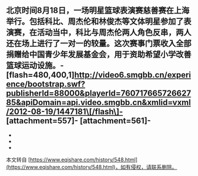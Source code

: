 北京时间8月18日，一场明星篮球表演赛慈善赛在上海举行。包括科比、周杰伦和林俊杰等文体明星参加了表演赛，在活动当中，科比与周杰伦两人角色反串，两人还在场上进行了一对一的较量。这次赛事门票收入全部捐赠给中国青少年发展基金会，用于资助希望小学改善篮球运动设施。-
\[flash=480,400,1\]http://video6.smgbb.cn/experience/bootstrap.swf?publisherId=88000&playerId=76071766572662785&apiDomain=api.video.smgbb.cn&xmlid=vxml/2012-08-19/1447181\[/flash\]-
\[attachment=557\]-
\[attachment=561\]-
-
-
-

-

本文转自 [https://www.eqishare.com/history/548.html](https://www.eqishare.com/history/548.html)，如有侵权，请联系删除。